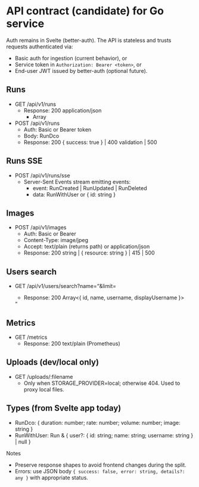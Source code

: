 # API contract (candidate) for Go service

Auth remains in Svelte (better-auth). The API is stateless and trusts requests authenticated via:
- Basic auth for ingestion (current behavior), or
- Service token in `Authorization: Bearer <token>`, or
- End-user JWT issued by better-auth (optional future).

## Runs
- GET /api/v1/runs
  - Response: 200 application/json
    - Array<RunWithUser>
- POST /api/v1/runs
  - Auth: Basic or Bearer token
  - Body: RunDco
  - Response: 200 { success: true } | 400 validation | 500

## Runs SSE
- POST /api/v1/runs/sse
  - Server-Sent Events stream emitting events:
    - event: RunCreated | RunUpdated | RunDeleted
    - data: RunWithUser or { id: string }

## Images
- POST /api/v1/images
  - Auth: Basic or Bearer
  - Content-Type: image/jpeg
  - Accept: text/plain (returns path) or application/json
  - Response: 200 string | { resource: string } | 415 | 500

## Users search
- GET /api/v1/users/search?name=<q>&limit=<n>
  - Response: 200 Array<{ id, name, username, displayUsername }>

## Metrics
- GET /metrics
  - Response: 200 text/plain (Prometheus)

## Uploads (dev/local only)
- GET /uploads/:filename
  - Only when STORAGE_PROVIDER=local; otherwise 404. Used to proxy local files.

## Types (from Svelte app today)
- RunDco: { duration: number; rate: number; volume: number; image: string }
- RunWithUser: Run & { user?: { id: string; name: string; username: string } | null }

Notes
- Preserve response shapes to avoid frontend changes during the split.
- Errors: use JSON body `{ success: false, error: string, details?: any }` with appropriate status.
